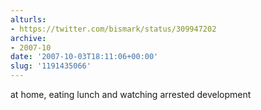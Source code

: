 ```yaml
---
alturls:
- https://twitter.com/bismark/status/309947202
archive:
- 2007-10
date: '2007-10-03T18:11:06+00:00'
slug: '1191435066'
---
```


at home, eating lunch and watching arrested development

